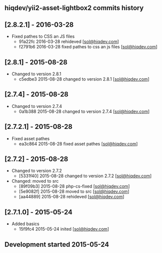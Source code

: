 hiqdev/yii2-asset-lightbox2 commits history
-------------------------------------------

## [2.8.2.1] - 2016-03-28

- Fixed pathes to CSS an JS files
    - 91a22fc 2016-03-28 rehideved [sol@hiqdev.com]
    - f2791b6 2016-03-28 fixed pathes to css an js files [sol@hiqdev.com]

## [2.8.1] - 2015-08-28

- Changed to version 2.8.1
    - c5edbe3 2015-08-28 changed to version 2.8.1 [sol@hiqdev.com]

## [2.7.4] - 2015-08-28

- Changed to version 2.7.4
    - 0a1b388 2015-08-28 changed to version 2.7.4 [sol@hiqdev.com]

## [2.7.2.1] - 2015-08-28

- Fixed asset pathes
    - ea3c864 2015-08-28 fixed asset pathes [sol@hiqdev.com]

## [2.7.2] - 2015-08-28

- Changed to version 2.7.2
    - [5331f40] 2015-08-28 changed to version 2.7.2 [sol@hiqdev.com]
- Changed: moved to src
    - [89f09b3] 2015-08-28 php-cs-fixed [sol@hiqdev.com]
    - [5e9082f] 2015-08-28 moved to src [sol@hiqdev.com]
    - [aa44889] 2015-08-28 rehideved [sol@hiqdev.com]

## [2.7.1.0] - 2015-05-24

- Added basics
    - 15f9fc4 2015-05-24 inited [sol@hiqdev.com]

## Development started 2015-05-24

